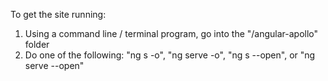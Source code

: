 To get the site running:
1) Using a command line / terminal program, go into the "/angular-apollo" folder
2) Do one of the following: "ng s -o", "ng serve -o", "ng s --open", or "ng serve --open"